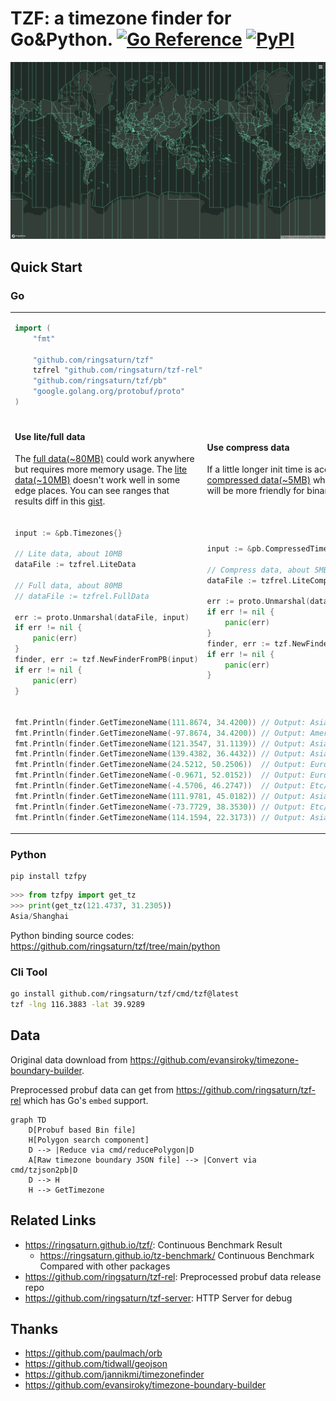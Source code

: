 # TZF: a timezone finder for Go&Python. [![Go Reference](https://pkg.go.dev/badge/github.com/ringsaturn/tzf.svg)](https://pkg.go.dev/github.com/ringsaturn/tzf) [![PyPI](https://img.shields.io/pypi/v/tzfpy)](https://pypi.org/project/tzfpy/)

![](https://github.com/ringsaturn/tzf/blob/gh-pages/docs/tzf-social-media.png?raw=true)

## Quick Start

### Go

<table>
<tbody>
<tr>
<td colspan="2">

```go
import (
	"fmt"

	"github.com/ringsaturn/tzf"
	tzfrel "github.com/ringsaturn/tzf-rel"
	"github.com/ringsaturn/tzf/pb"
	"google.golang.org/protobuf/proto"
)
```

</td>

<tr>
<td>

#### Use lite/full data

The [full data(~80MB)][full-link] could work anywhere but requires more memory usage.
The [lite data(~10MB)][lite-link] doesn't work well in some edge places.
You can see ranges that results diff in this [gist][points_not_equal].

[full-link]: https://github.com/ringsaturn/tzf-rel/blob/main/combined-with-oceans.pb
[lite-link]: https://github.com/ringsaturn/tzf-rel/blob/main/combined-with-oceans.reduce.pb
[points_not_equal]: https://gist.github.com/ringsaturn/8e1614146127cb25bf4d1325df347d22

</td>
<td>

#### Use compress data

If a little longer init time is acceptable,
the [compressed data(~5MB)][compressd-link] which come from lite data
will be more friendly for binary distribution.

[compressd-link]: https://github.com/ringsaturn/tzf-rel/blob/main/combined-with-oceans.reduce.compress.pb

</td>
</tr>

</tr>
<tr>
<td>

```go
input := &pb.Timezones{}

// Lite data, about 10MB
dataFile := tzfrel.LiteData

// Full data, about 80MB
// dataFile := tzfrel.FullData

err := proto.Unmarshal(dataFile, input)
if err != nil {
	panic(err)
}
finder, err := tzf.NewFinderFromPB(input)
if err != nil {
	panic(err)
}
```

</td>
<td>

```go
input := &pb.CompressedTimezones{}

// Compress data, about 5MB
dataFile := tzfrel.LiteCompressData

err := proto.Unmarshal(dataFile, input)
if err != nil {
	panic(err)
}
finder, err := tzf.NewFinderFromCompressed(input)
if err != nil {
	panic(err)
}
```

</td>
</tr>
<tr>
<td colspan="2">

```go
fmt.Println(finder.GetTimezoneName(111.8674, 34.4200)) // Output: Asia/Shanghai
fmt.Println(finder.GetTimezoneName(-97.8674, 34.4200)) // Output: America/Chicago
fmt.Println(finder.GetTimezoneName(121.3547, 31.1139)) // Output: Asia/Shanghai
fmt.Println(finder.GetTimezoneName(139.4382, 36.4432)) // Output: Asia/Tokyo
fmt.Println(finder.GetTimezoneName(24.5212, 50.2506))  // Output: Europe/Kyiv
fmt.Println(finder.GetTimezoneName(-0.9671, 52.0152))  // Output: Europe/London
fmt.Println(finder.GetTimezoneName(-4.5706, 46.2747))  // Output: Etc/GMT
fmt.Println(finder.GetTimezoneName(111.9781, 45.0182)) // Output: Asia/Shanghai
fmt.Println(finder.GetTimezoneName(-73.7729, 38.3530)) // Output: Etc/GMT+5
fmt.Println(finder.GetTimezoneName(114.1594, 22.3173)) // Output: Asia/Hong_Kong
```

</td>
</tr>
</tbody>
</table>

### Python

```console
pip install tzfpy
```

```py
>>> from tzfpy import get_tz
>>> print(get_tz(121.4737, 31.2305))
Asia/Shanghai
```

Python binding source codes: <https://github.com/ringsaturn/tzf/tree/main/python>

### Cli Tool

```bash
go install github.com/ringsaturn/tzf/cmd/tzf@latest
tzf -lng 116.3883 -lat 39.9289
```

## Data

Original data download from <https://github.com/evansiroky/timezone-boundary-builder>.

Preprocessed probuf data can get from <https://github.com/ringsaturn/tzf-rel> which has Go's `embed` support.

```mermaid
graph TD
    D[Probuf based Bin file]
    H[Polygon search component]
    D --> |Reduce via cmd/reducePolygon|D
    A[Raw timezone boundary JSON file] --> |Convert via cmd/tzjson2pb|D
    D --> H
    H --> GetTimezone
```

## Related Links

- <https://ringsaturn.github.io/tzf/>: Continuous Benchmark Result
  - <https://ringsaturn.github.io/tz-benchmark/> Continuous Benchmark Compared with other packages
- <https://github.com/ringsaturn/tzf-rel>: Preprocessed probuf data release repo
- <https://github.com/ringsaturn/tzf-server>: HTTP Server for debug

## Thanks

- <https://github.com/paulmach/orb>
- <https://github.com/tidwall/geojson>
- <https://github.com/jannikmi/timezonefinder>
- <https://github.com/evansiroky/timezone-boundary-builder>
